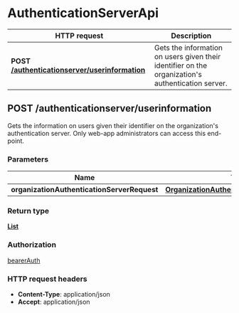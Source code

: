 # AuthenticationServerApi

HTTP request | Description
------------- | -------------
**POST** [**/authenticationserver/userinformation**](AuthenticationServerApi.md#getUserInfoFromAuthServer) | Gets the information on users given their identifier on the organization's authentication server.


<a name="getUserInfoFromAuthServer"></a>
## **POST** /authenticationserver/userinformation

Gets the information on users given their identifier on the organization's authentication server. Only web-app administrators can access this end-point.

### Parameters

Name | Type | Description
------------- | ------------- | -------------
 **organizationAuthenticationServerRequest** | [**OrganizationAuthenticationServerRequest**](../model/OrganizationAuthenticationServerRequest.md)|

### Return type

[**List**](../model/OrganizationAuthenticationServerInformation.md)

### Authorization

[bearerAuth](../README.md#bearerAuth)

### HTTP request headers

- **Content-Type**: application/json
- **Accept**: application/json

